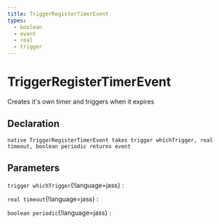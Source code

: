 ```yaml
---
title: TriggerRegisterTimerEvent
types:
  - boolean
  - event
  - real
  - trigger
---
```


# TriggerRegisterTimerEvent
Creates it's own timer and triggers when it expires

## Declaration

```jass
native TriggerRegisterTimerEvent takes trigger whichTrigger, real timeout, boolean periodic returns event
```

## Parameters
`trigger whichTrigger`{!language=jass}
: 

`real timeout`{!language=jass}
: 

`boolean periodic`{!language=jass}
: 
